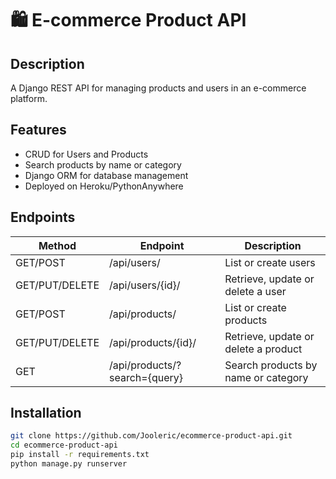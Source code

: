 # 🛍️ E-commerce Product API

## Description
A Django REST API for managing products and users in an e-commerce platform.

## Features
- CRUD for Users and Products
- Search products by name or category
- Django ORM for database management
- Deployed on Heroku/PythonAnywhere

## Endpoints
| Method | Endpoint | Description |
|--------|-----------|-------------|
| GET/POST | /api/users/ | List or create users |
| GET/PUT/DELETE | /api/users/{id}/ | Retrieve, update or delete a user |
| GET/POST | /api/products/ | List or create products |
| GET/PUT/DELETE | /api/products/{id}/ | Retrieve, update or delete a product |
| GET | /api/products/?search={query} | Search products by name or category |

## Installation
```bash
git clone https://github.com/Jooleric/ecommerce-product-api.git
cd ecommerce-product-api
pip install -r requirements.txt
python manage.py runserver
